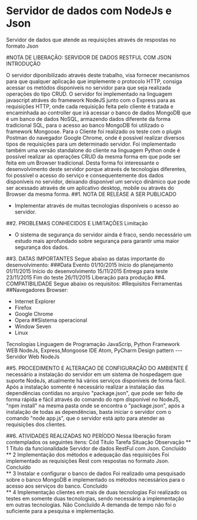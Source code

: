 # Servidor de dados com NodeJs e Json
Servidor de dados que atende as requisições através de respostas no formato Json



#NOTA DE LIBERAÇÃO: SERVIDOR DE DADOS RESTFUL COM JSON	
INTRODUÇÃO

O servidor diponibilizado através deste trabalho, visa fornecer mecanismos para que qualquer aplicação que implemente o protocolo HTTP, consiga acessar os metódos disponiveis no servidor para que seja realizada operações do tipo CRUD.
O servidor foi implementado na linguagem javascript atráves do framework NodeJS junto com o Express para as requisições HTTP, onde cada requisição feita pelo cliente é tratada e encaminhada ao controller que irá acessar o banco de dados MongoDB que é um banco de dados NoSQL, armazendo dados diferente da forma tradicional SQL, para o acesso ao banco MongoDB foi utilizado o framework Mongoose.
Para o Cliente foi realizado os teste com o plugin Postman do navegador Google Chrome, onde é possível realizar diversos tipos de requisições para um determinado servidor. Foi implementado também uma versão standalone do cliente na linguagem Python onde é possível realizar as operações CRUD da mesma forma em que pode ser feita em um Browser tradicional.
Desta forma foi interessante o desenvolvimento deste servidor porque através de tecnologias diferentes, foi possível o acesso do serviço e consequentemente dos dados disponíveis no servidor, deixando disponível um serviço dinâmico que pode ser acessado através de um aplicativo desktop, mobile ou através do Browser da mesma forma.
##1.	NOTA DE RELEASE A SER PUBLICADO
*	Implementar através de muitas tecnologias disponíveis o acesso ao servidor.

##2.	PROBLEMAS CONHECIDOS E LIMITAÇÕES
Limitação
*	O sistema de segurança do servidor ainda é fraco, sendo necessário um estudo mais aprofundado sobre segurança para garantir uma maior segurança  dos dados.

##3.	DATAS IMPORTANTES
Segue abaixo as datas importante do desenvolvimento:
###Data	Evento
01/10/2015	Início do planejamento
01/11/2015	Início do desenvolvimento
15/11/2015	Entrega para teste
23/11/2015	Fim do teste
26/11/2015	Liberação para produção
##4.	COMPATIBILIDADE
Segue abaixo os requisitos:
#Requisitos	Ferramentas
##Navegadores	Browser:
* Internet Explorer
* Firefox
* Google Chrome
* Opera
##Sistema operacional
* Window Seven
* Linux

Tecnologias
Linguagem de   Programação	JavaScrip, Python
Framework WEB	NodeJs, Express,Mongoose
IDE 	Atom, PyCharm 
Design pattern	                            ---
Servidor Web	NodeJs

##5.	PROCEDIMENTO E ALTERAÇAO DE CONFIGURAÇÃO DO AMBIENTE
É necessário a instalação do servidor em um sistema de hospedagem que suporte NodeJs, atualmente há vários serviços disponíveis de forma fácil. Após a instalação somente é necessário realizar a instalação das dependências contidas no arquivo "package.json", que pode ser feito de forma rápida e fácil através do comando do npm disponível no NodeJS, "npm install" na mesma pasta onde se encontra o "package.json", após a instalação de todas as dependências, basta iniciar o servidor com o comando "node app.js", que o servidor está apto para atender as requisições dos clientes.

##6.	ATIVIDADES REALIZADAS NO PERÍODO
Nessa liberação foram contemplados os seguintes itens:
Cód	Título	Tarefa	Situação	Observação
** 1	Título da funcionalidade	Servidor de dados RestFul com Json. 	Concluído	
** 2	Implementação dos métodos e adequação das requisições	Foi implementado as requisições Rest com respostas no formato Json.	Concluído	
** 3	Instalar e configurar o banco de dados	Foi realizado uma pesquisado sobre o banco MongoDB e implementado os métodos necessários para o acesso aos serviços do banco.
	Concluído	
** 4	Implementação clientes em mais de duas tecnologias	Foi realizado os testes em somente duas tecnologias, sendo necessário a implementação em outras tecnologias.	Não Concluiido	A demanda de tempo não foi o suficiente para a pesquisa e implementação.


